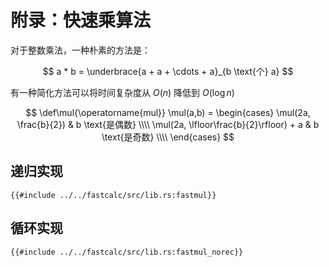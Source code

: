 # 附录：快速乘算法

对于整数乘法，一种朴素的方法是：

$$
a * b = \underbrace{a + a + \cdots + a}_{b \text{个} a}
$$

有一种简化方法可以将时间复杂度从 $O(n)$ 降低到 $O(\log{n})$

$$
\def\mul{\operatorname{mul}}
\mul(a,b) = \begin{cases}
    \mul(2a, \frac{b}{2}) & b \text{是偶数} \\\\
    \mul(2a, \lfloor\frac{b}{2}\rfloor) + a & b \text{是奇数} \\\\
\end{cases}
$$

## 递归实现

```rust,ignore
{{#include ../../fastcalc/src/lib.rs:fastmul}}
```

## 循环实现

```rust,ignore
{{#include ../../fastcalc/src/lib.rs:fastmul_norec}}
```
